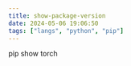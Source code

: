 ```yaml
---
title: show-package-version
date: 2024-05-06 19:06:50
tags: ["langs", "python", "pip"]
---
```

pip show torch

